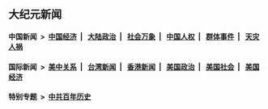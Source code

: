 ## 大纪元新闻

#### 中国新闻 &nbsp;>&nbsp; [中国经济](indexes/ncid283/README.md?11220045) &nbsp;| &nbsp; [大陆政治](indexes/ncid277/README.md?11220045) &nbsp;| &nbsp; [社会万象](indexes/ncid282/README.md?11220045) &nbsp;| &nbsp; [中国人权](indexes/ncid278/README.md?11220045) &nbsp;| &nbsp; [群体事件](indexes/ncid279/README.md?11220045) &nbsp;| &nbsp; [天灾人祸](indexes/ncid280/README.md?11220045)

#### 国际新闻 &nbsp;>&nbsp; [美中关系](indexes/nf1412576/README.md?11220045) &nbsp;| &nbsp; [台湾新闻](indexes/ncid1349361/README.md?11220045) &nbsp;| &nbsp; [香港新闻](indexes/ncid1349362/README.md?11220045) &nbsp;| &nbsp; [美国政治](indexes/ncid1078159/README.md?11220045) &nbsp;| &nbsp; [美国社会](indexes/ncid1078160/README.md?11220045) &nbsp;| &nbsp; [美国经济](indexes/ncid1078158/README.md?11220045)

#### 特别专题 &nbsp;>&nbsp; [中共百年历史](https://github.com/epoch-news/epoch-special/blob/master/README.md?11220045)  
